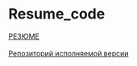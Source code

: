 # Resume_code

<a href="https://olgazaglavnova.github.io/Resume/">РЕЗЮМЕ</a><br><br>
<a href="https://github.com/OlgaZaglavnova/Resume">Репозиторий исполняемой версии</a>
